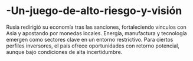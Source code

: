 # -Un-juego-de-alto-riesgo-y-visión
Rusia redirigió su economía tras las sanciones, fortaleciendo vínculos con Asia y apostando por monedas locales. Energía, manufactura y tecnología emergen como sectores clave en un entorno restrictivo. Para ciertos perfiles inversores, el país ofrece oportunidades con retorno potencial, aunque bajo condiciones de alta incertidumbre.
